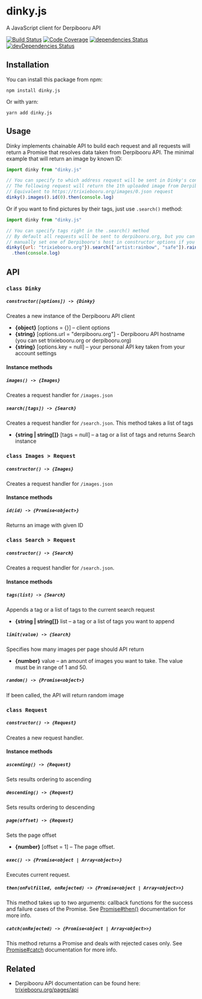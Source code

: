 # dinky.js

A JavaScript client for Derpibooru API

[![Build Status](https://travis-ci.org/octet-stream/dinky.svg?branch=master)](https://travis-ci.org/octet-stream/dinky)
[![Code Coverage](https://codecov.io/github/octet-stream/dinky/coverage.svg?branch=master)](https://codecov.io/github/octet-stream/dinky?branch=master)
[![dependencies Status](https://david-dm.org/octet-stream/dinky/status.svg)](https://david-dm.org/octet-stream/dinky)
[![devDependencies Status](https://david-dm.org/octet-stream/dinky/dev-status.svg)](https://david-dm.org/octet-stream/dinky?type=dev)

## Installation

You can install this package from npm:

```
npm install dinky.js
```

Or with yarn:

```
yarn add dinky.js
```

## Usage

Dinky implements chainable API to build each request and all requests will return a Promise that resolves data taken from Derpibooru API.
The minimal example that will return an image by known ID:

```js
import dinky from "dinky.js"

// You can specify to which address request will be sent in Dinky's constructor
// The following request will return the 1th uploaded image from Derpibooru.
// Equivalent to https://trixiebooru.org/images/0.json request
dinky().images().id(0).then(console.log)
```

Or if you want to find pictures by their tags, just use `.search()` method:

```js
import dinky from "dinky.js"

// You can specify tags right in the .search() method
// By default all requests will be sent to derpibooru.org, but you can
// manually set one of Derpibooru's host in constructor options if you need:
dinky({url: "trixiebooru.org"}).search(["artist:rainbow", "safe"]).raindom()
  .then(console.log)
```

## API

### `class Dinky`

##### `constructor([options]) -> {Dinky}`

Creates a new instance of the Derpibooru API client

  - **{object}** [options = {}] – client options
  - **{string}** [options.url = "derpibooru.org"] - Derpibooru API hostname (you can set trixiebooru.org or derpibooru.org)
  - **{string}** [options.key = null] – your personal API key taken from your account settings

#### Instance methods

##### `images() -> {Images}`

Creates a request handler for `/images.json`

##### `search([tags]) -> {Search}`

Creates a request handler for `/search.json`. This method takes a list of tags

  - **{string | string[]}** [tags = null] – a tag or a list of tags and returns Search instance

### `class Images > Request`

##### `constructor() -> {Images}`

Creates a request handler for `/images.json`

#### Instance methods

##### `id(id) -> {Promise<object>}`

Returns an image with given ID

### `class Search > Request`

##### `constructor() -> {Search}`

Creates a request handler for `/search.json`.

#### Instance methods

##### `tags(list) -> {Search}`

Appends a tag or a list of tags to the current search request

  - **{string | string[]}** list – a tag or a list of tags you want to append

##### `limit(value) -> {Search}`

Specifies how many images per page should API return

  - **{number}** value – an amount of images you want to take.
    The value must be in range of 1 and 50.

##### `random() -> {Promise<object>}`

If been called, the API will return random image

### `class Request`

##### `constructor() -> {Request}`

Creates a new request handler.

#### Instance methods

##### `ascending() -> {Request}`

Sets results ordering to ascending

##### `descending() -> {Request}`

Sets results ordering to descending

##### `page(offset) -> {Request}`

Sets the page offset

  - **{number}** [offset = 1] – The page offset.

##### `exec() -> {Promise<object | Array<object>>}`

Executes current request.

##### `then(onFulfilled, onRejected) -> {Promise<object | Array<object>>}`

This method takes up to two arguments: callback functions for the success and failure cases of the Promise.
See [Promise#then()](https://developer.mozilla.org/en-US/docs/Web/JavaScript/Reference/Global_Objects/Promise/then) documentation for more info.

##### `catch(onRejected) -> {Promise<object | Array<object>>}`

This method returns a Promise and deals with rejected cases only.
See [Promise#catch](https://developer.mozilla.org/en-US/docs/Web/JavaScript/Reference/Global_Objects/Promise/catch) documentation for more info.

## Related

* Derpibooru API documentation can be found here: [trixiebooru.org/pages/api](https://trixiebooru.org/pages/api)
